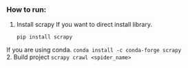 ### How to run:

1. Install scrapy
If you want to direct install library.
    ```
    pip install scrapy
    ```
If you are using conda.
    ```
    conda install -c conda-forge scrapy
    ```  
2. Build project
    ```
    scrapy crawl <spider_name>
    ```
